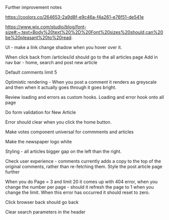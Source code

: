 
Further improvement notes

https://coolors.co/264653-2a9d8f-e9c46a-f4a261-e76f51-de541e

https://www.wix.com/studio/blog/font-size#:~:text=Body%20text%20%2D%20Font%20sizes%20should,can%20be%20pleasant%20to%20read.

UI - make a link change shadow when you hover over it.

When click back from /articles/id should go to the all articles page
Add in nav bar - home, search and post new article

Default comments limit 5

Optimistic rendering - When you post a comment it renders as greyscale and then when it actually goes through it goes bright.

Review loading and errors as custom hooks. Loading and error hook onto all page

Do form validation for New Article

Error should clear when you click the home button.

Make votes component universal for commments and articles

Make the newspaper logo white

Styling - all articles bigger gap on the left than the right.

Check user experience - comments currently adds a copy to the top of the original comments, rather than re-fetching them.
Style the post article page further

When you do Page = 3 and limit 20 it comes up with 404 error, when you change the number per page - should it refresh the page to 1 when you change the limit.
When this error has occurred it should reset to zero. 

Click browser back should go back

Clear search parameters in the header
